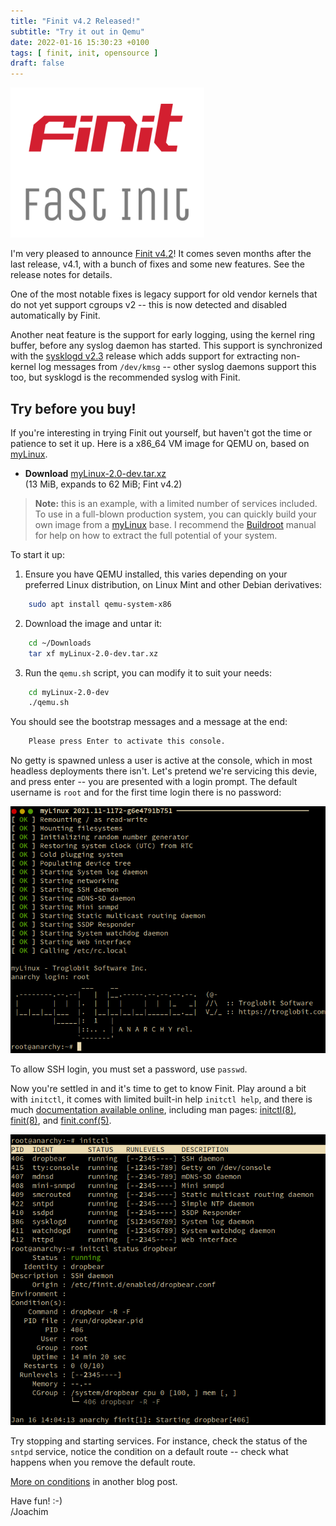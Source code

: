 ```yaml
---
title: "Finit v4.2 Released!"
subtitle: "Try it out in Qemu"
date: 2022-01-16 15:30:23 +0100
tags: [ finit, init, opensource ]
draft: false
---
```

[![finit logo](/images/finit3.png#floatright)](https://troglobit.com/finit.html)

I'm very pleased to announce [Finit v4.2][]!  It comes seven months
after the last release, v4.1, with a bunch of fixes and some new
features.  See the release notes for details.

<!--more-->

One of the most notable fixes is legacy support for old vendor kernels
that do not yet support cgroups v2 -- this is now detected and
disabled automatically by Finit.

Another neat feature is the support for early logging, using the
kernel ring buffer, before any syslog daemon has started.  This
support is synchronized with the [sysklogd v2.3][] release which adds
support for extracting non-kernel log messages from `/dev/kmsg` --
other syslog daemons support this too, but sysklogd is the recommended
syslog with Finit.

## Try before you buy!

If you're interesting in trying Finit out yourself, but haven't got
the time or patience to set it up.  Here is a x86_64 VM image for QEMU
on, based on [myLinux][].

  * **Download** [myLinux-2.0-dev.tar.xz][download]  
    (13 MiB, expands to 62 MiB; Fint v4.2)

> **Note:** this is an example, with a limited number of services
>           included.  To use in a full-blown production system, you
>           can quickly build your own image from a [myLinux][] base.
>           I recommend the [Buildroot][] manual for help on how to
>           extract the full potential of your system.

To start it up:

  1. Ensure you have QEMU installed, this varies depending on your
     preferred Linux distribution, on Linux Mint and other Debian
	 derivatives:

```sh
    sudo apt install qemu-system-x86
```

  2. Download the image and untar it:

```sh
    cd ~/Downloads
    tar xf myLinux-2.0-dev.tar.xz
```

  3. Run the `qemu.sh` script, you can modify it to suit your needs:

```sh
    cd myLinux-2.0-dev
    ./qemu.sh
```

You should see the bootstrap messages and a message at the end:

```sh
    Please press Enter to activate this console.
```

No getty is spawned unless a user is active at the console, which in
most headless deployments there isn't.  Let's pretend we're servicing
this devie, and press enter -- you are presented with a login prompt.
The default username is `root` and for the first time login there is
no password:

![](/images/finit-v4.2-first-boot.png)

To allow SSH login, you must set a password, use `passwd`.

Now you're settled in and it's time to get to know Finit.  Play around
a bit with `initctl`, it comes with limited built-in help `initctl
help`, and there is much [documentation available online][docs], including man pages: [initctl(8)][], [finit(8)][], and [finit.conf(5)][].

![](/images/finit-v4.2-initctl.png)

Try stopping and starting services.  For instance, check the status of
the `sntpd` service, notice the condition on a default route -- check
what happens when you remove the default route.

[More on conditions](/post/2022-01-09-dependency-handling-in-finit/)
in another blog post.

Have fun! :-)  
 /Joachim

[Finit v4.2]:    https://github.com/troglobit/finit/releases/tag/4.2
[sysklogd v2.3]: https://github.com/troglobit/sysklogd/releases/tag/v2.3.0
[myLinux]:       https://github.com/troglobit/myLinux
[download]:      https://ftp.troglobit.com/myLinux/myLinux-2.0-dev.tar.xz
[Buildroot]:     https://buildroot.org/
[docs]:          https://github.com/troglobit/finit/tree/master/doc
[initctl(8)]:    https://man.troglobit.com/man8/initctl.8.html
[finit(8)]:      https://man.troglobit.com/man8/finit.8.html
[finit.conf(5)]: https://man.troglobit.com/man5/finit.conf.5.html
